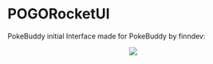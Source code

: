 # POGORocketUI
PokeBuddy initial Interface made for PokeBuddy by finndev:

<p align="center">
    <img src="https://camo.githubusercontent.com/6d180426322d8fa37ed91c790bb62e26847e0df0/68747470733a2f2f692e696d6775722e636f6d2f66456737675a672e706e67" />
</p>
